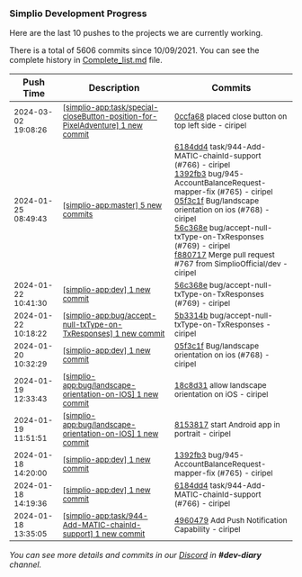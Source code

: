 
### Simplio Development Progress

Here are the last 10 pushes to the projects we are currently working.

There is a total of 5606 commits since 10/09/2021. You can see the complete history in
 [Complete_list.md](Complete_list.md) file.

| Push Time | Description | Commits |
| --- | --- | --- |
| <sub>2024-03-02 19:08:26</sub> | <sub>[[simplio-app:task/special-closeButton-position-for-PixelAdventure] 1 new commit](https://github.com/SimplioOfficial/simplio-app/commit/0ccfa68465bc2f877f5306a70a6cde706006b3fb)</sub> | <sub>[0ccfa68](https://github.com/SimplioOfficial/simplio-app/commit/0ccfa68465bc2f877f5306a70a6cde706006b3fb) placed close button on top left side - ciripel</sub> |
| <sub>2024-01-25 08:49:43</sub> | <sub>[[simplio-app:master] 5 new commits](https://github.com/SimplioOfficial/simplio-app/compare/be6709ebdf92...f880717b89cb)</sub> | <sub>[6184dd4](https://github.com/SimplioOfficial/simplio-app/commit/6184dd43f0ebc2385b6ce8f7f3ca694fededf023) task/944-Add-MATIC-chainId-support (#766) - ciripel<br>[1392fb3](https://github.com/SimplioOfficial/simplio-app/commit/1392fb379425dff040993cb2c940ea0bd4d4a3ac) bug/945-AccountBalanceRequest-mapper-fix (#765) - ciripel<br>[05f3c1f](https://github.com/SimplioOfficial/simplio-app/commit/05f3c1f959e9a7cf3acb42e4acdf4cdcb35adc72) Bug/landscape orientation on ios (#768) - ciripel<br>[56c368e](https://github.com/SimplioOfficial/simplio-app/commit/56c368e0e84898835d01cd5b303562958ea05b71) bug/accept-null-txType-on-TxResponses (#769) - ciripel<br>[f880717](https://github.com/SimplioOfficial/simplio-app/commit/f880717b89cb885e8a49dc756131696c6b2d803f) Merge pull request #767 from SimplioOfficial/dev - ciripel</sub> |
| <sub>2024-01-22 10:41:30</sub> | <sub>[[simplio-app:dev] 1 new commit](https://github.com/SimplioOfficial/simplio-app/commit/56c368e0e84898835d01cd5b303562958ea05b71)</sub> | <sub>[56c368e](https://github.com/SimplioOfficial/simplio-app/commit/56c368e0e84898835d01cd5b303562958ea05b71) bug/accept-null-txType-on-TxResponses (#769) - ciripel</sub> |
| <sub>2024-01-22 10:18:22</sub> | <sub>[[simplio-app:bug/accept-null-txType-on-TxResponses] 1 new commit](https://github.com/SimplioOfficial/simplio-app/commit/5b3314b2a975aaebed2f45d2669ba4a809ae6df2)</sub> | <sub>[5b3314b](https://github.com/SimplioOfficial/simplio-app/commit/5b3314b2a975aaebed2f45d2669ba4a809ae6df2) bug/accept-null-txType-on-TxResponses - ciripel</sub> |
| <sub>2024-01-20 10:32:29</sub> | <sub>[[simplio-app:dev] 1 new commit](https://github.com/SimplioOfficial/simplio-app/commit/05f3c1f959e9a7cf3acb42e4acdf4cdcb35adc72)</sub> | <sub>[05f3c1f](https://github.com/SimplioOfficial/simplio-app/commit/05f3c1f959e9a7cf3acb42e4acdf4cdcb35adc72) Bug/landscape orientation on ios (#768) - ciripel</sub> |
| <sub>2024-01-19 12:33:43</sub> | <sub>[[simplio-app:bug/landscape-orientation-on-IOS] 1 new commit](https://github.com/SimplioOfficial/simplio-app/commit/18c8d316844f034e5c7c8e9352cc27ae28877e02)</sub> | <sub>[18c8d31](https://github.com/SimplioOfficial/simplio-app/commit/18c8d316844f034e5c7c8e9352cc27ae28877e02) allow landscape orientation on iOS - ciripel</sub> |
| <sub>2024-01-19 11:51:51</sub> | <sub>[[simplio-app:bug/landscape-orientation-on-IOS] 1 new commit](https://github.com/SimplioOfficial/simplio-app/commit/8153817ac95976766b2ea115c41ec366291b3ee2)</sub> | <sub>[8153817](https://github.com/SimplioOfficial/simplio-app/commit/8153817ac95976766b2ea115c41ec366291b3ee2) start Android app in portrait - ciripel</sub> |
| <sub>2024-01-18 14:20:00</sub> | <sub>[[simplio-app:dev] 1 new commit](https://github.com/SimplioOfficial/simplio-app/commit/1392fb379425dff040993cb2c940ea0bd4d4a3ac)</sub> | <sub>[1392fb3](https://github.com/SimplioOfficial/simplio-app/commit/1392fb379425dff040993cb2c940ea0bd4d4a3ac) bug/945-AccountBalanceRequest-mapper-fix (#765) - ciripel</sub> |
| <sub>2024-01-18 14:19:36</sub> | <sub>[[simplio-app:dev] 1 new commit](https://github.com/SimplioOfficial/simplio-app/commit/6184dd43f0ebc2385b6ce8f7f3ca694fededf023)</sub> | <sub>[6184dd4](https://github.com/SimplioOfficial/simplio-app/commit/6184dd43f0ebc2385b6ce8f7f3ca694fededf023) task/944-Add-MATIC-chainId-support (#766) - ciripel</sub> |
| <sub>2024-01-18 13:35:05</sub> | <sub>[[simplio-app:task/944-Add-MATIC-chainId-support] 1 new commit](https://github.com/SimplioOfficial/simplio-app/commit/496047945c22e578d8bd72d8804dbd55ac6de915)</sub> | <sub>[4960479](https://github.com/SimplioOfficial/simplio-app/commit/496047945c22e578d8bd72d8804dbd55ac6de915) Add Push Notification Capability - ciripel</sub> |

_You can see more details and commits in our [Discord](https://discord.gg/aKhjuwZmdP) in **#dev-diary** channel._
